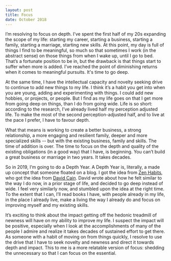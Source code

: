 ```yaml
---
layout: post
title: Focus
date: October 2018
---
```

I’m resolving to focus on depth. I’ve spent the first half of my 20s expanding the scope of my life: starting my career, starting a business, starting a family, starting a marriage, starting new skills. At this point, my day is full of things I find to be meaningful, so much so that sometimes I work (in the abstract sense) on those things from when I wake up, until I go to bed. That’s a fortunate position to be in, but the drawback is that things start to suffer when more is added. I’ve reached the point of diminishing returns when it comes to meaningful pursuits. It's time to go deep.

At the same time, I have the intellectual capacity and novelty seeking drive to continue to add new things to my life. I think it’s a habit you get into when you are young, adding and experimenting with things. I could add new hobbies, or projects, or people. But I find as my life goes on that I get more from going deep on things, than I do from going wide. Life is so short: according to the research, I’ve already lived half my perception adjusted life. To make the most of the second perception-adjusted half, and to live at the pace I prefer, I have to favour depth.

What that means is working to create a better business, a strong relationship, a more engaging and resilient family, deeper and more specialized skills -- but with the existing business, family and skills. The time of addition is over. The time to focus on the depth and quality of the existing obligations (in a good way) that I have, is beginning. You can’t build a great business or marriage in two years. It takes decades.

So in 2019, I’m going to do a Depth Year. A Depth Year is, literally, a made up concept that someone floated on a blog. I got the idea from [Zen Habits](https://zenhabits.net/depth/), who got the idea from [David Cain](https://www.raptitude.com/2017/12/go-deeper-not-wider/). David wrote about how he felt similar to the way I do now, in a prior stage of life, and decided to go deep instead of wide. I feel very similarly now, and stumbled upon the idea at the right time. To the extent that I can, I’ll read books I have, with people already in my life, in the place I already live, make a living the way I already do and focus on improving myself and my existing skills.

It’s exciting to think about the impact getting off the hedonic treadmill of newness will have on my ability to improve my life. I suspect the impact will be positive, especially when I look at the accomplishments of many of the people I admire and realize it takes decades of sustained effort to get there. As someone with a habit of moving on from things quickly, I resolve to use the drive that I have to seek novelty and newness and direct it towards depth and impact. This to me is a more relatable version of focus: shedding the unnecessary so that I can focus on the essential.

